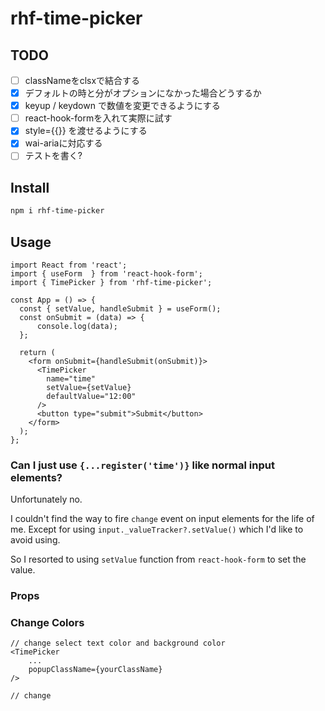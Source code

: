 # rhf-time-picker



## TODO
- [ ] classNameをclsxで結合する
- [x] デフォルトの時と分がオプションになかった場合どうするか
- [x] keyup / keydown で数値を変更できるようにする
- [ ] react-hook-formを入れて実際に試す
- [x] style={{}} を渡せるようにする
- [x] wai-ariaに対応する
- [ ] テストを書く?

## Install

```bash
npm i rhf-time-picker
```

## Usage

```tsx
import React from 'react';
import { useForm  } from 'react-hook-form';
import { TimePicker } from 'rhf-time-picker';

const App = () => {
  const { setValue, handleSubmit } = useForm();
  const onSubmit = (data) => {
      console.log(data);
  };

  return (
    <form onSubmit={handleSubmit(onSubmit)}>
      <TimePicker
        name="time"
        setValue={setValue}
        defaultValue="12:00"
      />
      <button type="submit">Submit</button>
    </form>
  );
};
```

### Can I just use `{...register('time')}` like normal input elements?
 
Unfortunately no.

I couldn't find the way to fire `change` event on input elements for the life of me.
Except for using `input._valueTracker?.setValue()` which I'd like to avoid using.

So I resorted to using `setValue` function from `react-hook-form` to set the value.

### Props

### Change Colors
```tsx
// change select text color and background color
<TimePicker
    ...
    popupClassName={yourClassName}
/>

// change
```

